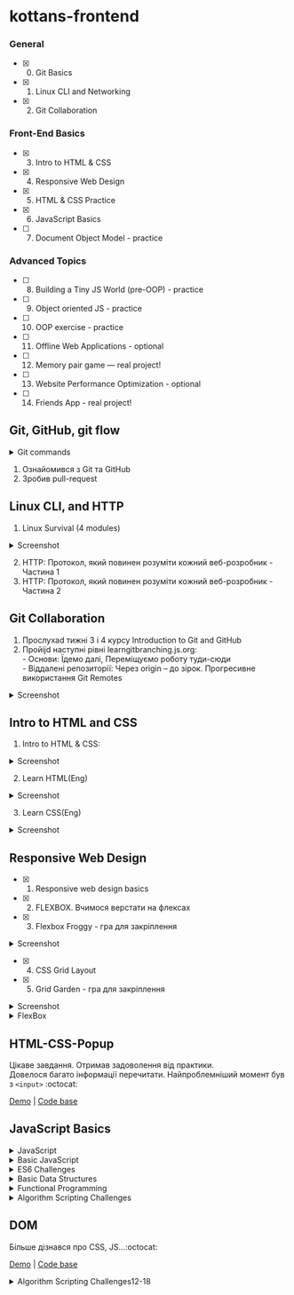 # kottans-frontend

### General
- [x] 0. Git Basics
- [x] 1. Linux CLI and Networking
- [x] 2. Git Collaboration

### Front-End Basics
- [x] 3. Intro to HTML & CSS
- [x] 4. Responsive Web Design
- [x] 5. HTML & CSS Practice
- [x] 6. JavaScript Basics
- [ ] 7. Document Object Model - practice

### Advanced Topics
- [ ] 8. Building a Tiny JS World (pre-OOP) - practice
- [ ] 9. Object oriented JS - practice
- [ ] 10. OOP exercise - practice
- [ ] 11. Offline Web Applications - optional
- [ ] 12. Memory pair game — real project!
- [ ] 13. Website Performance Optimization - optional
- [ ] 14. Friends App - real project!



## Git, GitHub, git flow 

<details>
  <summary>Git commands</summary>
  
  `git commit -a` Stages files automatically <br>
  `git log -p` Produces patch text <br>
  `git show` Shows various objects <br>
  `git diff` Is similar to the Linux `diff` command, and can show the differences in various commits <br>
  `git diff --staged` An alias to --cached, this will show all staged files compared to the named commit <br>
  `git add -p` Allows a user to interactively review patches to add to the current commit <br>
  `git mv` Similar to the Linux `mv` command, this moves a file <br>
  `git rm` Similar to the Linux `rm` command, this deletes, or removes a file <br>
  `git revert` A new commit is created with inverse changes. This cancels previous changes instead of making it as though the original commit never happened <br>
  `git checkout -b NAME` Creates a new branch and switches to it <br>
  `git branch` Used to manage branches <br>
  `git branch <name>` Creates the branch <br>
  `git branch -d <name>` Deletes the branch <br>
  `git branch -D <name>` Forcibly deletes the branch <br>
  `git checkout <branch>` Switches to a branch <br>
  `git checkout -b <branch>` Creates a new branch and switches to it <br>
  `git merge <branch>` Merge joins branches together <br>
  `git merge --abort` If there are merge conflicts (meaning files are incompatible), --abort can be used to abort the merge action <br>
  `git log --graph --oneline` This shows a summarized view of the commit history for a repo <br>
  `git clone URL` Git clone is used to clone a remote repository into a local workspace <br>
  `git push` Git push is used to push commits from your local repo to a remote repo <br>
  `git pull` Git pull is used to fetch the newest updates from a remote repository <br>
  
</details>

1. Ознайомився з Git та GitHub
2. Зробив pull-request



## Linux CLI, and HTTP

1. Linux Survival (4 modules)

<details>
  <summary>Screenshot</summary>
  
  ![Screenshot](https://github.com/vl-shevchenko/kottans-frontend/blob/main/quiz_linux/linux1.JPG)
  ![Screenshot](https://github.com/vl-shevchenko/kottans-frontend/blob/main/quiz_linux/linux2.JPG)
  ![Screenshot](https://github.com/vl-shevchenko/kottans-frontend/blob/main/quiz_linux/linux3.JPG)
  ![Screenshot](https://github.com/vl-shevchenko/kottans-frontend/blob/main/quiz_linux/linux4.JPG)
  
 </details>
  

2. HTTP: Протокол, який повинен розуміти кожний веб-розробник - Частина 1
3. HTTP: Протокол, який повинен розуміти кожний веб-розробник - Частина 2

## Git Collaboration

1. Прослухаd тижні 3 і 4 курсу Introduction to Git and GitHub
2. Пройijd наступні рівні learngitbranching.js.org: <br>
        - Основи: Їдемо далі, Переміщуємо роботу туди-сюди <br>
        - Віддалені репозиторії: Через origin – до зірок. Прогресивне використання Git Remotes <br>
        
<details>
  <summary>Screenshot</summary>
  
  ![Screenshot](https://github.com/vl-shevchenko/kottans-frontend/blob/main/task_git_collaboration/Foundations.JPG)
  ![Screenshot](https://github.com/vl-shevchenko/kottans-frontend/blob/main/task_git_collaboration/origin_pushandpull.JPG)
  
 </details>  
  
## Intro to HTML and CSS
 
 1. Intro to HTML & CSS: 
  <details>
  <summary>Screenshot</summary>
  
  ![Screenshot](https://github.com/vl-shevchenko/kottans-frontend/blob/main/task_html_css_intro/week1.JPG)
  ![Screenshot](https://github.com/vl-shevchenko/kottans-frontend/blob/main/task_html_css_intro/week2.jpg)
  
 </details> 
 
 2. Learn HTML(Eng)
  <details>
  <summary>Screenshot</summary>
  
  ![Screenshot](https://github.com/vl-shevchenko/kottans-frontend/blob/main/task_html_css_intro/html.jpg)
  
 </details> 
 
  3. Learn CSS(Eng)
  <details>
  <summary>Screenshot</summary>
  
  ![Screenshot](https://github.com/vl-shevchenko/kottans-frontend/blob/main/task_html_css_intro/css.jpg)
  
 </details> 
 
 ## Responsive Web Design
    
  - [x] 1. Responsive web design basics
  - [x] 2. FLEXBOX. Вчимося верстати на флексах
  - [x] 3. Flexbox Froggy - гра для закріплення
    
  <details>
  <summary>Screenshot</summary>
  
  ![Screenshot](https://github.com/vl-shevchenko/kottans-frontend/blob/main/task_responsive_web_design/flexBox_froggy.jpg)
  
  </details>
    
  - [x] 4. CSS Grid Layout
  - [x] 5. Grid Garden - гра для закріплення
   
   <details>
  <summary>Screenshot</summary>
  
  ![Screenshot](https://github.com/vl-shevchenko/kottans-frontend/blob/main/task_responsive_web_design/grid_garden.jpg)
  
 </details> 
  
 
 <details>
  <summary>FlexBox</summary>
 
  `viewport` - Метатег viewport дает браузеру инструкции по управлению размерами и масштабированием страницы. <br>
  `width=device-width` - Значение метатега viewport width=device-width предписывает странице соответствовать ширине экрана в аппаратно-независимых пикселях. <br>
  `initial-scale=1` - предписывает браузерам устанавливать соотношение 1:1 между пикселями CSS и аппаратно-независимыми пикселями, независимо от ориентации устройства, что позволяет странице использовать всю ширину альбомной ориентации. <br>
  ```html
  <!DOCTYPE html>
<html lang="en">
  <head>
    …
    <meta name="viewport" content="width=device-width, initial-scale=1">
    …
  </head>
  …
  ```
  **justify-content** - выравнивает элементы горизонтально и принимает следующие значения:<br>
  `flex-start` Элементы выравниваются по левой стороне контейнера.<br>
  `flex-end` Элементы выравниваются по правой стороне контейнера.<br>
  `center` Элементы выравниваются по центру контейнера.<br>
  `space-between` Элементы отображаются с одинаковыми отступами между ними.<br>
  `space-around` Элементы отображаются с одинаковыми отступами вокруг них.<br>
  `stretch` Ряды растягиваются, чтоб заполнить контейнер равномерно.<br>
  <br>
  **align-items** - Это CSS свойство выравнивает элементы вертикально и принимает следующие значения:<br>
  `flex-start` Элементы выравниваются по верхнему краю контейнера.<br>
  `flex-end` Элементы выравниваются по нижнему краю контейнера.<br>
  `center` Элементы выравниваются вертикально по центру контейнера.<br>
  `baseline` Элементы отображаются на базовой линии контейнера.<br>
  `stretch` Элементы растягиваются, чтоб заполнить контейнер.<br>
  <br>
  **flex-direction** то CSS свойство задает направление, в котором будут расположены элементы в контейнере, и принимает следующие значения:<br>
  `row` элементы размещаются по направлению текста.<br>
  `row-reverse` элементы отображаются в обратном порядке к направлению текста.<br>
  `column` элементы располагаются сверху вниз.<br>
  `column-reverse` элементы располагаются снизу вверх.<br>
  <br>
  `order` изменениe порядка отображения элементов в контейнере<br>
  <br>
  **flex-wrap** переносит в след ряд<br>
  `nowrap` Размеры элементов устанавливаются автоматически, чтоб они поместились в один ряд.<br>
  `wrap` Элементы автоматически переносятся на новую строку.<br>
  `wrap-reverse` Элементы автоматически переносятся на новую строку, но строки расположены в обратном порядке.<br>
  <br>
  **flex-flow** = `flex-direction` + `flex-wrap`<br>
  <br>
   >`align-content` отвечает за расстояние между рядами, в то время как `align-items` отвечает за то, как элементы в целом будут выровнены в контейнере. Когда только один ряд, `align-content` ни на что не влияет.
  <br>
  
  </details>
  
  
  ## HTML-CSS-Popup
Цікаве завдання. Отримав задоволення від практики.<br>
Довелося багато інформації перечитати. Найпроблемніший момент був з `<input>` :octocat:

[Demo](https://vl-shevchenko.github.io/popup/) |
[Code base](https://github.com/vl-shevchenko/popup)

## JavaScript Basics

<details>
  <summary>JavaScript</summary>
  
JavaScript надає вісім різних типів data: `undefined`, `null`, `boolean`, `string`, `symbol`, `bigint`, `number` та `object`.<br> 
Основні типи:<br>
`string` - рядковий тип. Записується в подвійних або одинарних кавичках.<br>
`number` - числовий тип. Пишимо без кавичок. Використовуємо цей тип тоді, коли хочемо з даними пряцювати як з числами (виконувати математичні завдання).<br>
`boolean` - логічний тип даних. Має тільки два можливих значення - **true**(1) i **false**(0). Значення true або false пишуться без кавичок.  <br>
<br>
`var` - оголошення змінної (старий варіант)
```js
var ourName;
```
Сучасний варіант `const` або `let`.<br>
`const` - не змінюється протягом роботи програми (скрипту). Значення є константою.<br>
`let` - може змінюватися протягом роботи програми (скрипту).<br>
<br>
Pозробники пишуть назву ідентифікаторів незмінних значень великими літерами,<br> 
а назви змінних значень (об'єктів та масивів) — маленькими літерами або через camelCase.<br>
```js
i++;
є еквівалентом

i = i + 1;
```
```js
i--;
дорівнює

i = i - 1;
```
`+=`  оператор, якbq виконує математичні дії та присвоєння за один крок.
```js
let myVar = 1;
myVar += 5;
console.log(myVar);
У консолі відображатиметься значення `6`.
```
```js
Код	При виведенні буде
\'	одинарні лапки
\"	подвійні лапки
\\	зворотня коса риска
\n	новий рядок
\r	повернення каретки
\t	вкладка
\b	границі слова
\f	розрив сторінки
```
 Pядки i масиви використовують індексування на основі нуля, тому перший елемент у масиві має індекс 0.<br>
 ```js
 Шаблонные строки (обязательно используем обратные кавычки):
 let userName = "Джон";
 let greeeting = `Привет, ${userName}, как дела?`;
 console.log(greeeting);
 ```
 **Умова:**
 ```js
 if (/*умова*/){
 /*код, який буде виконано, якщо умова правильна*/
 } else {
 /*код, який буде виконано, якщо умова НЕ правильна*/
 }
 ```
 **Приклад:**
 ```js
 let x = 1;
 let y = 5;
 
 if (x > y) {
 console.log("X більше Y");
 } else if (x === y) {    //для порівняння використовуємо подвійне або потрійне дорівнює
 console.log("X дорівнює Y");
 } else (x < y) {
 console.log("X менше Y");
 }
 ```
 Массив (другим словом коллекция) - для хранения элементов, которые связаны между собой по смыслу.
 ```js
 const fruits = ["Яблоко", "Груша", "Слива", "Апельсин"];
 ```
 **Цикл for**
 ```js
 for (let i = 0; i < 10; i++) {
    console.log('i = ' + i);
 }
 ```
 **Пример использования цикла for**
 ```js
 const fruits = ["Яблоко", "Груша", "Слива"];
 for (let i = 0; i < 3; i++) {      //или вместо числа 3 подставляэм `fruits.length` (`.length` - показывает количество элементов в массиве)
    console.log(fruits[i]);
 }
 ```
 **Обход массивов с помощью метода .forEach()**
 ```js
 const fruits = ["Яблоко", "Груша", "Слива", "Апельсин"];
 fruits.forEach(function(item, index){
      console.log(`Элемент ${item} имеет индекс ${index}`);
 })
 ```
 **Function:**
 ```js
 function calculateSum(x, y) {
    let result = x + y;
    return result;
 }
 let answer = calculateSum(5, 10);
 console.log(answer);     //15
 ```
 Функції можна передавати як аргумент в інші функції. Приклад:
  ```js
 function calculateSum(x, y) {
    let result = x + y;
    return result;
 }
 let res = calculateSum(calculateSum(20, 10), calculateSum(30, 40));      //це спрацює, томущо є "return result;" у функції
 console.log(res); //100
 
 /*можна замість "let res =..." та "console.log(res);"
 написати однією строчкою:
 console.log(calculateSum(calculateSum(20, 10), calculateSum(30, 40)));*/
 ```

</details>

  <details>
  <summary>Basic JavaScript</summary>
  
  ![Screenshot](https://github.com/vl-shevchenko/kottans-frontend/blob/main/task_js_basics/Screenshot%202022-08-29%20131832.jpg)
  
 </details>
   <details>
  <summary>ES6 Challenges</summary>
  
  ![Screenshot](https://github.com/vl-shevchenko/kottans-frontend/blob/main/task_js_basics/ES6%20Challenges.jpg)
  
 </details>
    <details>
  <summary>Basic Data Structures</summary>
  
  ![Screenshot](https://github.com/vl-shevchenko/kottans-frontend/blob/main/task_js_basics/Basic%20Data%20Structures.jpg)
  
 </details>
     <details>
  <summary>Functional Programming</summary>
  
  ![Screenshot](https://github.com/vl-shevchenko/kottans-frontend/blob/main/task_js_basics/Functional%20Programming.jpg)
  
 </details>
      <details>
  <summary>Algorithm Scripting Challenges</summary>
  
  ![Screenshot](https://github.com/vl-shevchenko/kottans-frontend/blob/main/task_js_basics/Algorithm%20Scripting%20Challenges.jpg)
  
 </details>
 
 ## DOM

Більше дізнався про CSS, JS...:octocat:

[Demo](https://vl-shevchenko.github.io/dom/) |
[Code base](https://github.com/vl-shevchenko/dom)
  
<details>
<summary>Algorithm Scripting Challenges12-18</summary>
  
  ![Screenshot](https://github.com/vl-shevchenko/kottans-frontend/blob/main/task_js_dom/Algorithm%20Scripting%20Challenges%2012-18.jpg)
  
 </details>
 
